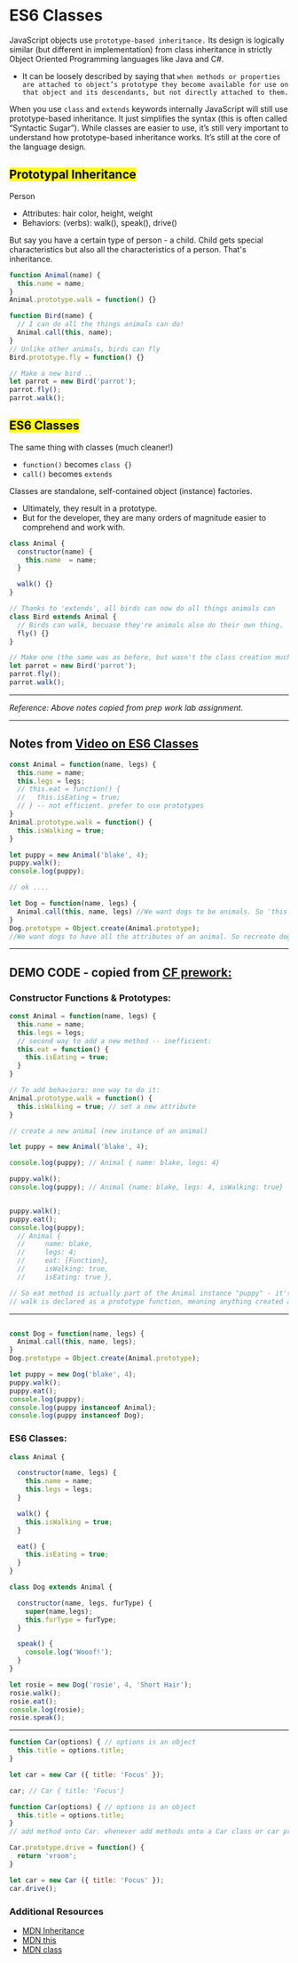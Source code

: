 # ES6 Classes

JavaScript objects use `prototype-based inheritance.` Its design is logically similar (but different in implementation) from class inheritance in strictly Object Oriented Programming languages like Java and C#.

- It can be loosely described by saying that `when methods or properties are attached to object’s prototype they become available for use on that object and its descendants, but not directly attached to them.`

When you use `class` and `extends` keywords internally JavaScript will still use prototype-based inheritance. It just simplifies the syntax (this is often called “Syntactic Sugar”). While classes are easier to use, it’s still very important to understand how prototype-based inheritance works. It’s still at the core of the language design.

## <mark>Prototypal Inheritance</mark>

Person

- Attributes: hair color, height, weight
- Behaviors: (verbs): walk(), speak(), drive()

But say you have a certain type of person - a child. Child gets special characteristics but also all the characteristics of a person. That's inheritance. 

```js
function Animal(name) {
  this.name = name;
}
Animal.prototype.walk = function() {}

function Bird(name) {
  // I can do all the things animals can do!
  Animal.call(this, name);
}
// Unlike other animals, birds can fly
Bird.prototype.fly = function() {}

// Make a new bird ..
let parrot = new Bird('parrot');
parrot.fly();
parrot.walk();
```

## <mark>ES6 Classes</mark>

The same thing with classes (much cleaner!)

- `function()` becomes `class {}`
- `call()` becomes `extends`

Classes are standalone, self-contained object (instance) factories.

- Ultimately, they result in a prototype.
- But for the developer, they are many orders of magnitude easier to comprehend and work with.

```js
class Animal {
  constructor(name) {
    this.name  = name;
  }

  walk() {}
}

// Thanks to 'extends', all birds can now do all things animals can
class Bird extends Animal {
  // Birds can walk, becuase they're animals also do their own thing.
  fly() {}
}

// Make one (the same was as before, but wasn't the class creation much easier?)
let parrot = new Bird('parrot');
parrot.fly();
parrot.walk();
```

-----

*Reference: Above notes copied from prep work lab assignment.*

-----

## Notes from [Video on ES6 Classes](https://www.youtube.com/watch?v=9Yc5J3Ap9-4)

```js
const Animal = function(name, legs) {
  this.name = name;
  this.legs = legs;
  // this.eat = function() {
  //   this.isEating = true;
  // } -- not efficient. prefer to use prototypes
}
Animal.prototype.walk = function() {
  this.isWalking = true;
}

let puppy = new Animal('blake', 4);
puppy.walk();
console.log(puppy);

// ok ....

let Dog = function(name, legs) {
  Animal.call(this, name, legs) //We want dogs to be animals. So 'this' is calling Animal constructor. and send along 'name' and 'legs'
}
Dog.prototype = Object.create(Animal.prototype);
//We want dogs to have all the attributes of an animal. So recreate dog's prototype as a mirror of the animal prototype.

```

-----

## DEMO CODE - copied from [CF prework:](https://codefellows.github.io/code-301-guide/curriculum/prework/classes/DEMO.html)

### Constructor Functions & Prototypes:

```js
const Animal = function(name, legs) {
  this.name = name;
  this.legs = legs;
  // second way to add a new method -- inefficient:
  this.eat = function() {
    this.isEating = true;
  }
}

// To add behaviors: one way to do it:
Animal.prototype.walk = function() {
  this.isWalking = true; // set a new attribute
}

// create a new animal (new instance of an animal)

let puppy = new Animal('blake', 4);

console.log(puppy); // Animal { name: blake, legs: 4}

puppy.walk();
console.log(puppy); // Animal {name: blake, legs: 4, isWalking: true}


puppy.walk();
puppy.eat();
console.log(puppy); 
  // Animal {
  //     name: blake,
  //     legs: 4;
  //     eat: [Function],
  //     isWalking: true,
  //     isEating: true },

// So eat method is actually part of the Animal instance "puppy" - it's a first class property
// walk is declared as a prototype function, meaning anything created as an instance of an animal gets to share in whatever the prototype is. So any animal has access to the walk method, but it doesn't actually have to have the walk method as part of its first class properties, meaning much more memory efficient and we can share behaviors instead of actually owning behaviors.
```

-----

```js

const Dog = function(name, legs) {
  Animal.call(this, name, legs);
}
Dog.prototype = Object.create(Animal.prototype);

let puppy = new Dog('blake', 4);
puppy.walk();
puppy.eat();
console.log(puppy);
console.log(puppy instanceof Animal);
console.log(puppy instanceof Dog);
```

### ES6 Classes:


```js
class Animal {

  constructor(name, legs) {
    this.name = name;
    this.legs = legs;
  }

  walk() {
    this.isWalking = true;
  }

  eat() {
    this.isEating = true;
  }
}

class Dog extends Animal {

  constructor(name, legs, furType) {
    super(name,legs);
    this.furType = furType;
  }

  speak() {
    console.log('Wooof!');
  }
}

let rosie = new Dog('rosie', 4, 'Short Hair');
rosie.walk();
rosie.eat();
console.log(rosie);
rosie.speak();
```

-----

```js
function Car(options) { // options is an object
  this.title = options.title;
}

let car = new Car ({ title: 'Focus' });

car; // Car { title: 'Focus'}
```

```js
function Car(options) { // options is an object
  this.title = options.title;
}
// add method onto Car. whenever add methods onto a Car class or car prototype, add it to the prototype object of the constructor

Car.prototype.drive = function() {
  return 'vroom';
}

let car = new Car ({ title: 'Focus' });
car.drive();
```

### Additional Resources

- [MDN Inheritance](https://developer.mozilla.org/en-US/docs/Web/JavaScript/Inheritance_and_the_prototype_chain)
- [MDN this](https://developer.mozilla.org/en-US/docs/Web/JavaScript/Reference/Operators/this)
- [MDN class](https://developer.mozilla.org/en-US/docs/Web/JavaScript/Reference/Classes)
